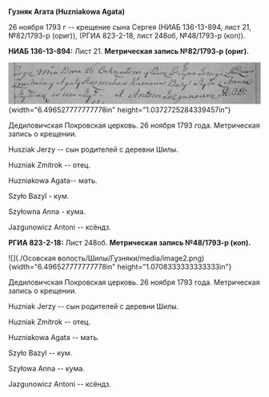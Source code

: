 **Гузняк Агата (Huzniakowa Agata)**

26 ноября 1793 г -- крещение сына Сергея (НИАБ 136-13-894, лист 21,
№82/1793-р (ориг)), (РГИА 823-2-18, лист 248об, №48/1793-р (коп)).

**НИАБ 136-13-894:** Лист 21. **Метрическая запись №82/1793-р (ориг).**

![](./media/44a880d54d61674945f23910c67933f47e2ef251.png){width="6.496527777777778in"
height="1.0372725284339457in"}

Дедиловичская Покровская церковь. 26 ноября 1793 года. Метрическая
запись о крещении.

Husziak Jerzy -- сын родителей с деревни Шилы.

Huzniak Zmitrok -- отец.

Huzniakowa Agata-- мать.

Szyło Bazyl - кум.

Szyłowna Anna - кума.

Jazgunowicz Antoni -- ксёндз.

**РГИА 823-2-18:** Лист 248об. **Метрическая запись №48/1793-р (коп).**

![](./Осовская волость/Шилы/Гузняки/media/image2.png){width="6.496527777777778in"
height="1.0708333333333333in"}

Дедиловичская Покровская церковь. 26 ноября 1793 года. Метрическая
запись о крещении.

Huzniak Jerzy -- сын родителей с деревни Шилы.

Huzniak Zmitrok -- отец.

Huzniakowa Agata -- мать.

Szyło Bazyl -- кум.

Szyłowa Anna -- кума.

Jazgunowicz Antoni -- ксёндз.
